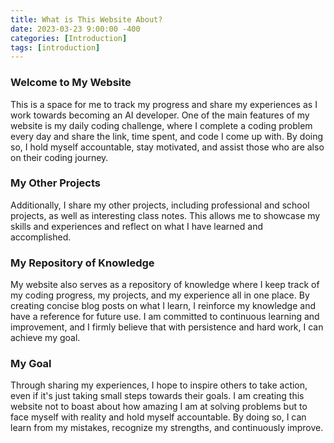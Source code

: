 ```yaml
---
title: What is This Website About?
date: 2023-03-23 9:00:00 -400
categories: [Introduction]
tags: [introduction]
---
```


### Welcome to My Website

This is a space for me to track my progress and share my experiences as I work towards becoming an AI developer. One of the main features of my website is my daily coding challenge, where I complete a coding problem every day and share the link, time spent, and code I come up with. By doing so, I hold myself accountable, stay motivated, and assist those who are also on their coding journey.

### My Other Projects

Additionally, I share my other projects, including professional and school projects, as well as interesting class notes. This allows me to showcase my skills and experiences and reflect on what I have learned and accomplished.

### My Repository of Knowledge

My website also serves as a repository of knowledge where I keep track of my coding progress, my projects, and my experience all in one place. By creating concise blog posts on what I learn, I reinforce my knowledge and have a reference for future use. I am committed to continuous learning and improvement, and I firmly believe that with persistence and hard work, I can achieve my goal.

### My Goal

Through sharing my experiences, I hope to inspire others to take action, even if it's just taking small steps towards their goals. I am creating this website not to boast about how amazing I am at solving problems but to face myself with reality and hold myself accountable. By doing so, I can learn from my mistakes, recognize my strengths, and continuously improve.
